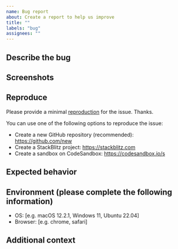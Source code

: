```yaml
---
name: Bug report
about: Create a report to help us improve
title: ""
labels: "bug"
assignees: ""
---
```


<!--
 Thank you very much for reporting an issue. Please help to fill in as much as possible for us to have a better context. We welcome you to open a PR to fix the issue as well. If you would like to do so. Please add a comment then we will guide you on how to contribute by fixing the issue.
-->

## Describe the bug

<!-- A clear and concise description of what the bug is. -->

## Screenshots

<!-- If applicable, add screenshots to help explain your problem. -->

## Reproduce

<!--
It's extremely important to provide a way to reproduce the bug. A reproducible repository is preferred.

If this source code is private, please consider masking sensitive code and extracting a minimum of code that reproduces the bug.

Without a reproduction, we are sorry that we do not have enough information to help you.
-->

Please provide a minimal [reproduction](https://stackoverflow.com/help/minimal-reproducible-example) for the issue. Thanks.

You can use one of the following options to reproduce the issue:

- Create a new GitHub repository (recommended): https://github.com/new
- Create a StackBlitz project: https://stackblitz.com
- Create a sandbox on CodeSandbox: https://codesandbox.io/s

## Expected behavior

<!-- A clear and concise description of what you expected to happen. -->

## Environment (please complete the following information)

- OS: [e.g. macOS 12.2.1, Windows 11, Ubuntu 22.04]
- Browser: [e.g. chrome, safari]

## Additional context

<!-- Add any other context about the problem here. -->

<!-- TODO: Note for contributors
  To make reproduction a required field. Refer to https://github.com/vitejs/vite/blob/main/.github/ISSUE_TEMPLATE/bug_report.yml
-->
